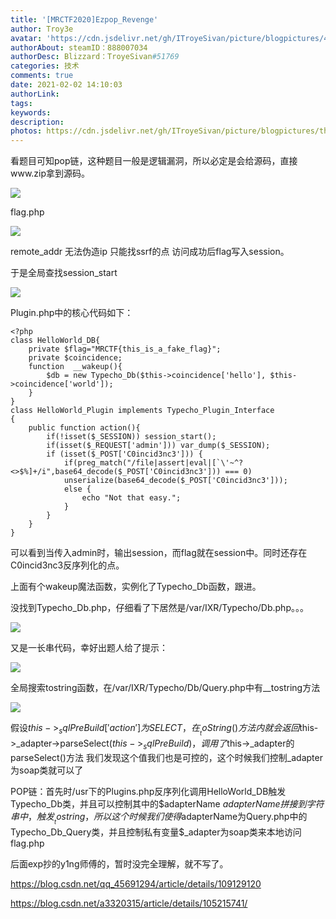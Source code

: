 ```yaml
---
title: '[MRCTF2020]Ezpop_Revenge'
author: Troy3e
avatar: 'https://cdn.jsdelivr.net/gh/ITroyeSivan/picture/blogpictures/41414542.jpg'
authorAbout: steamID：888007034
authorDesc: Blizzard：TroyeSivan#51769
categories: 技术
comments: true
date: 2021-02-02 14:10:03
authorLink:
tags:
keywords:
description:
photos: https://cdn.jsdelivr.net/gh/ITroyeSivan/picture/blogpictures/thumb-1920-1127438.jpg
---
```

看题目可知pop链，这种题目一般是逻辑漏洞，所以必定是会给源码，直接www.zip拿到源码。

![](https://cdn.jsdelivr.net/gh/ITroyeSivan/picture/blogpictures/20210202142007.png)

flag.php

![](https://cdn.jsdelivr.net/gh/ITroyeSivan/picture/blogpictures/20210202142034.png)

remote_addr 无法伪造ip 只能找ssrf的点 访问成功后flag写入session。

于是全局查找session_start

![](https://cdn.jsdelivr.net/gh/ITroyeSivan/picture/blogpictures/20210202145027.png)

Plugin.php中的核心代码如下：

    <?php
    class HelloWorld_DB{
        private $flag="MRCTF{this_is_a_fake_flag}";
        private $coincidence;
        function  __wakeup(){
            $db = new Typecho_Db($this->coincidence['hello'], $this->coincidence['world']);
        }
    }
    class HelloWorld_Plugin implements Typecho_Plugin_Interface
    {
	    public function action(){
            if(!isset($_SESSION)) session_start();
            if(isset($_REQUEST['admin'])) var_dump($_SESSION);
            if (isset($_POST['C0incid3nc3'])) {
		    	if(preg_match("/file|assert|eval|[`\'~^?<>$%]+/i",base64_decode($_POST['C0incid3nc3'])) === 0)
				unserialize(base64_decode($_POST['C0incid3nc3']));
		    	else {
			    	echo "Not that easy.";
			    }
            }
        }
    }

可以看到当传入admin时，输出session，而flag就在session中。同时还存在C0incid3nc3反序列化的点。

上面有个wakeup魔法函数，实例化了Typecho_Db函数，跟进。

没找到Typecho_Db.php，仔细看了下居然是/var/IXR/Typecho/Db.php。。。

![](https://cdn.jsdelivr.net/gh/ITroyeSivan/picture/blogpictures/20210202162124.png)

又是一长串代码，幸好出题人给了提示：

![](https://cdn.jsdelivr.net/gh/ITroyeSivan/picture/blogpictures/20210202225120.png)

全局搜索tostring函数，在/var/IXR/Typecho/Db/Query.php中有__tostring方法

![](https://cdn.jsdelivr.net/gh/ITroyeSivan/picture/blogpictures/20210203204452.png)

假设$this->_sqlPreBuild['action']为SELECT，在__toString()方法内就会返回$this->_adapter->parseSelect($this->_sqlPreBuild)，调用了$this->_adapter的parseSelect()方法
我们发现这个值我们也是可控的，这个时候我们控制_adapter为soap类就可以了

POP链：首先时/usr下的Plugins.php反序列化调用HelloWorld_DB触发Typecho_Db类，并且可以控制其中的$adapterName
$adapterName拼接到字符串中，触发__tostring，所以这个时候我们使得$adapterName为Query.php中的Typecho_Db_Query类，并且控制私有变量$_adapter为soap类来本地访问flag.php

后面exp抄的y1ng师傅的，暂时没完全理解，就不写了。

https://blog.csdn.net/qq_45691294/article/details/109129120

https://blog.csdn.net/a3320315/article/details/105215741/